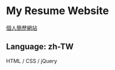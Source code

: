 # My Resume Website

<a href="https://eddychen86.github.io/My-Resume-Website/">個人簡歷網站</a>

## Language: zh-TW

HTML / CSS / jQuery
